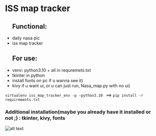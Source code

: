 # ISS map tracker

<ul>
<h2>Functional:</h2>
<li>daily nasa pic</li>
<li>iss map tracker</li>
</ul>


<ul>
<h2>For use:</h2>  
   <li>venv: python3.10 + all in requremets.txt</li>
   <li>tkinter in python</li>
   <li>install fonts on pc if u wanna see it)</li>
   <li>kivy if u want ui, or u can just run, Nasa_map.py with no ui)</li>
</ul>


``` virtualenv iss_map_tracker_env -p -python3.10  ``` ==> 
``` pip install -r requirements.txt ```
### Additional installation(maybe you already have it installed or not ;) : tkinter, kivy, fonts 


![alt text](https://avatars2.githubusercontent.com/u/11632545?v=3&s=200)




